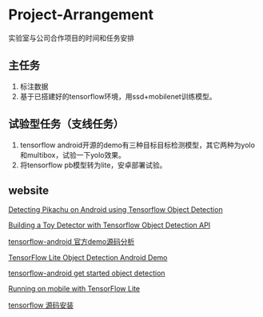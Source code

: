 # Project-Arrangement
实验室与公司合作项目的时间和任务安排


## 主任务
1. 标注数据
2. 基于已搭建好的tensorflow环境，用ssd+mobilenet训练模型。


## 试验型任务（支线任务）
1. tensorflow android开源的demo有三种目标目标检测模型，其它两种为yolo和multibox，试验一下yolo效果。
2. 将tensorflow pb模型转为lite，安卓部署试验。

## website
[Detecting Pikachu on Android using Tensorflow Object Detection](https://towardsdatascience.com/detecting-pikachu-on-android-using-tensorflow-object-detection-15464c7a60cd)  
  
[Building a Toy Detector with Tensorflow Object Detection API](https://towardsdatascience.com/building-a-toy-detector-with-tensorflow-object-detection-api-63c0fdf2ac95)  
  
[tensorflow-android 官方demo源码分析](https://blog.csdn.net/u013510838/article/details/79827119)  
  
[TensorFlow Lite Object Detection Android Demo](https://github.com/tensorflow/examples/blob/master/lite/examples/object_detection/android/README.md)  
  
[tensorflow-android get started object detection](https://tensorflow.google.cn/lite/models/object_detection/overview)  
  
[Running on mobile with TensorFlow Lite](https://github.com/tensorflow/models/blob/master/research/object_detection/g3doc/running_on_mobile_tensorflowlite.md)  
  
[tensorflow 源码安装](https://www.tensorflow.org/install/source)  

